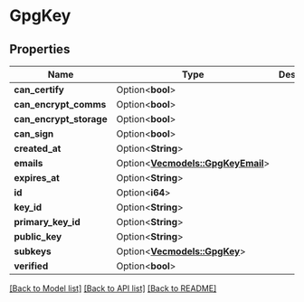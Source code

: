 # GpgKey

## Properties

Name | Type | Description | Notes
------------ | ------------- | ------------- | -------------
**can_certify** | Option<**bool**> |  | [optional]
**can_encrypt_comms** | Option<**bool**> |  | [optional]
**can_encrypt_storage** | Option<**bool**> |  | [optional]
**can_sign** | Option<**bool**> |  | [optional]
**created_at** | Option<**String**> |  | [optional]
**emails** | Option<[**Vec<models::GpgKeyEmail>**](GPGKeyEmail.md)> |  | [optional]
**expires_at** | Option<**String**> |  | [optional]
**id** | Option<**i64**> |  | [optional]
**key_id** | Option<**String**> |  | [optional]
**primary_key_id** | Option<**String**> |  | [optional]
**public_key** | Option<**String**> |  | [optional]
**subkeys** | Option<[**Vec<models::GpgKey>**](GPGKey.md)> |  | [optional]
**verified** | Option<**bool**> |  | [optional]

[[Back to Model list]](../README.md#documentation-for-models) [[Back to API list]](../README.md#documentation-for-api-endpoints) [[Back to README]](../README.md)


